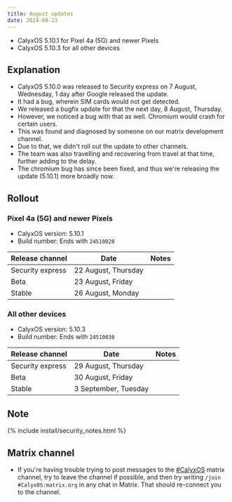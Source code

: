 ```yaml
---
title: August updates
date: 2024-08-23
---
```


* CalyxOS 5.10.1 for Pixel 4a (5G) and newer Pixels
* CalyxOS 5.10.3 for all other devices

## Explanation
* CalyxOS 5.10.0 was released to Security express on 7 August, Wednesday, 1 day after Google released the update.
* It had a bug, wherein SIM cards would not get detected.
* We released a bugfix update for that the next day, 8 August, Thursday.
* However, we noticed a bug with that as well. Chromium would crash for certain users.
* This was found and diagnosed by someone on our matrix development channel.
* Due to that, we didn't roll out the update to other channels.
* The team was also travelling and recovering from travel at that time, further adding to the delay.
* The chromium bug has since been fixed, and thus we're releasing the update (5.10.1) more broadly now.
## Rollout

### Pixel 4a (5G) and newer Pixels

* CalyxOS version: 5.10.1
* Build number: Ends with `24510020`

| Release channel  | Date   | Notes |
| ---------------- | ------ | ------ |
| Security express | 22 August, Thursday |  |
| Beta | 23 August, Friday |  |
| Stable | 26 August, Monday |  |

### All other devices

* CalyxOS version: 5.10.3
* Build number: Ends with `24510030`

| Release channel  | Date   | Notes |
| ---------------- | ------ | ------ |
| Security express | 29 August, Thursday |  |
| Beta | 30 August, Friday |  |
| Stable | 3 September, Tuesday |  |

## Note

{% include install/security_notes.html %}

## Matrix channel

* If you're having trouble trying to post messages to the [#CalyxOS](https://matrix.to/#/#CalyxOS:matrix.org) matrix channel, try to leave the channel if possible, and then try writing `/join #CalyxOS:matrix.org` in any chat in Matrix. That should re-connect you to the channel.
